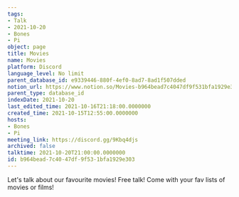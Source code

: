 ```yaml
---
tags:
- Talk
- 2021-10-20
- Bones
- Pi
object: page
title: Movies
name: Movies
platform: Discord
language_level: No limit
parent_database_id: e9339446-880f-4ef0-8ad7-8ad1f507dded
notion_url: https://www.notion.so/Movies-b964bead7c4047df9f531bfa1929e303
parent_type: database_id
indexDate: 2021-10-20
last_edited_time: 2021-10-16T21:18:00.0000000
created_time: 2021-10-15T12:55:00.0000000
hosts:
- Bones
- Pi
meeting_link: https://discord.gg/9Kbq4djs
archived: false
talktime: 2021-10-20T21:00:00.0000000
id: b964bead-7c40-47df-9f53-1bfa1929e303
---
```


Let's talk about our favourite movies!
Free talk! Come with your fav lists of movies or films!


